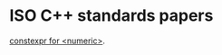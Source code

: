 ISO C++ standards papers
========================

[constexpr for &lt;numeric&gt;](https://elbeno.github.io/isocpp/constexpr-numeric/constexpr-numeric.html).
